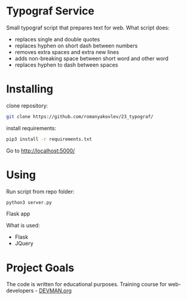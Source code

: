 # Typograf Service

Small typograf script that prepares text for web.
What script does:
- replaces single and double quotes
- replaces hyphen on short dash between numbers
- removes extra spaces and extra new lines
- adds non-breaking space between short word and other word
- replaces hyphen to dash between spaces

# Installing

clone repository:
```sh
git clone https://github.com/romanyakovlev/23_typograf/
```

install requirements:
```sh
pip3 install -r requirements.txt
```
Go to [http://localhost:5000/](https://devman.org)

# Using

Run script from repo folder:
```sh
python3 server.py
```
Flask app 

What is used:
- Flask
- JQuery

# Project Goals

The code is written for educational purposes. Training course for web-developers - [DEVMAN.org](https://devman.org)
